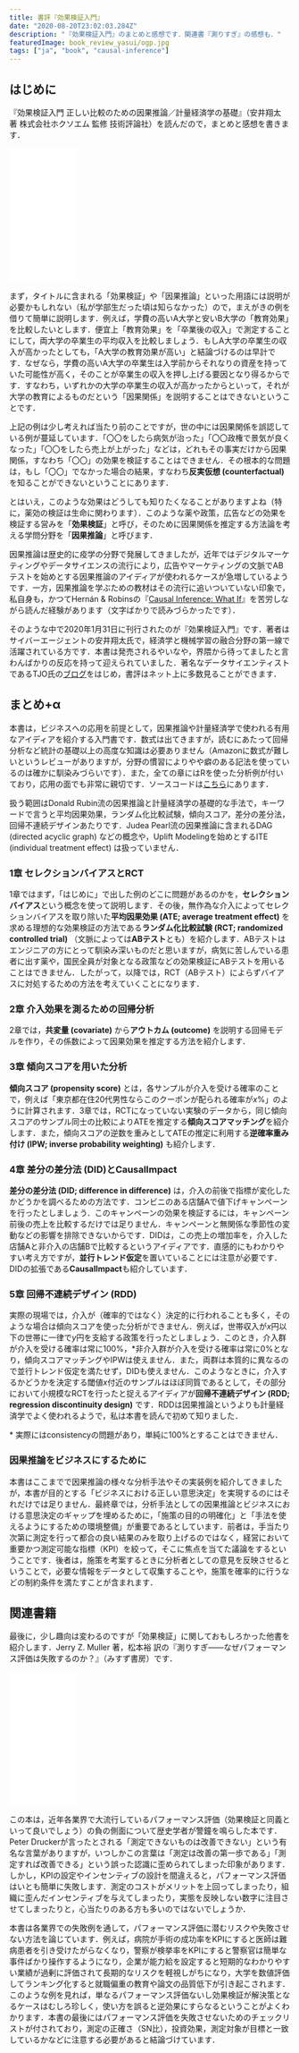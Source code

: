 ```yaml
---
title: 書評『効果検証入門』
date: "2020-08-20T23:02:03.284Z"
description: "『効果検証入門』のまとめと感想です．関連書『測りすぎ』の感想も．"
featuredImage: book_review_yasui/ogp.jpg
tags: ["ja", "book", "causal-inference"]
---
```

## はじめに

『効果検証入門 正しい比較のための因果推論／計量経済学の基礎』（安井翔太 著 株式会社ホクソエム 監修 技術評論社）を読んだので，まとめと感想を書きます．

<iframe style="width:120px;height:240px;" marginwidth="0" marginheight="0" scrolling="no" frameborder="0" src="//rcm-fe.amazon-adsystem.com/e/cm?lt1=_blank&bc1=000000&IS2=1&bg1=FFFFFF&fc1=000000&lc1=0000FF&t=hippocampus09-22&language=ja_JP&o=9&p=8&l=as4&m=amazon&f=ifr&ref=as_ss_li_til&asins=B0834JN23Y&linkId=35022c21b344c6be11cad5d4c6a15cc4"></iframe>

まず，タイトルに含まれる「効果検証」や「因果推論」といった用語には説明が必要かもしれない（私が学部生だった頃は知らなかった）ので，まえがきの例を借りて簡単に説明します．例えば，学費の高いA大学と安いB大学の「教育効果」を比較したいとします．便宜上「教育効果」を「卒業後の収入」で測定することにして，両大学の卒業生の平均収入を比較しましょう．もしA大学の卒業生の収入が高かったとしても，「A大学の教育効果が高い」と結論づけるのは早計です．なぜなら，学費の高いA大学の卒業生は入学前からそれなりの資産を持っていた可能性が高く，そのことが卒業生の収入を押し上げる要因となり得るからです．すなわち，いずれかの大学の卒業生の収入が高かったからといって，それが大学の教育によるものだという「因果関係」を説明することはできないということです．

上記の例は少し考えれば当たり前のことですが，世の中には因果関係を誤認している例が蔓延しています．「〇〇をしたら病気が治った」「〇〇政権で景気が良くなった」「〇〇をしたら売上が上がった」などは，どれもその事実だけから因果関係，すなわち「〇〇」の効果を検証することはできません．その根本的な問題は，もし「〇〇」でなかった場合の結果，すなわち**反実仮想 (counterfactual)** を知ることができないということにあります．

とはいえ，このような効果はどうしても知りたくなることがありますよね（特に，薬効の検証は生命に関わります）．このような薬や政策，広告などの効果を検証する営みを「**効果検証**」と呼び，そのために因果関係を推定する方法論を考える学問分野を「**因果推論**」と呼びます．

因果推論は歴史的に疫学の分野で発展してきましたが，近年ではデジタルマーケティングやデータサイエンスの流行により，広告やマーケティングの文脈でABテストを始めとする因果推論のアイディアが使われるケースが急増しているようです．一方，因果推論を学ぶための教材はその流行に追いついていない印象で，私自身も，かつてHernán & Robinsの『[Causal Inference: What If](https://www.hsph.harvard.edu/miguel-hernan/causal-inference-book/)』を苦労しながら読んだ経験があります（文字ばかりで読みづらかったです）．

そのような中で2020年1月31日に刊行されたのが『効果検証入門』です．著者はサイバーエージェントの安井翔太氏で，経済学と機械学習の融合分野の第一線で活躍されている方です．本書は発売されるやいなや，界隈から待ってましたと言わんばかりの反応を持って迎えられていました．著名なデータサイエンティストであるTJO氏の[ブログ](https://tjo.hatenablog.com/entry/2020/01/24/190000)をはじめ，書評はネット上に多数見ることができます．

## まとめ+α
本書は，ビジネスへの応用を前提として，因果推論や計量経済学で使われる有用なアイディアを紹介する入門書です．数式は出てきますが，読むにあたって回帰分析など統計の基礎以上の高度な知識は必要ありません（Amazonに数式が難しいというレビューがありますが，分野の慣習によりやや癖のある記法を使っているのは確かに馴染みづらいです）．また，全ての章にはRを使った分析例が付いており，応用の面でも非常に親切です．ソースコードは[こちら](https://github.com/ghmagazine/cibook/)にあります．

扱う範囲はDonald Rubin流の因果推論と計量経済学の基礎的な手法で，キーワードで言うと平均因果効果，ランダム化比較試験，傾向スコア，差分の差分法，回帰不連続デザインあたりです．Judea Pearl流の因果推論に含まれるDAG (directed acyclic graph) などの概念や，Uplift Modelingを始めとするITE (individual treatment effect) は扱っていません．

### 1章 セレクションバイアスとRCT
1章ではまず，「はじめに」で出した例のどこに問題があるのかを，**セレクションバイアス**という概念を使って説明します．その後，無作為な介入によってセレクションバイアスを取り除いた**平均因果効果 (ATE; average treatment effect)** を求める理想的な効果検証の方法である**ランダム化比較試験 (RCT; randomized controlled trial)** （文脈によっては**ABテスト**とも）を紹介します．ABテストはエンジニアの方にとって馴染み深いものだと思いますが，病気に苦しんでいる患者に出す薬や，国民全員が対象となる政策などの効果検証にABテストを用いることはできません．したがって，以降では，RCT（ABテスト）によらずバイアスに対処するための方法を考えていくことになります．

### 2章 介入効果を測るための回帰分析
2章では，**共変量 (covariate)** から**アウトカム (outcome)** を説明する回帰モデルを作り，その係数によって因果効果を推定する方法を紹介します．

### 3章 傾向スコアを用いた分析
**傾向スコア (propensity score)** とは，各サンプルが介入を受ける確率のことで，例えば「東京都在住20代男性ならこのクーポンが配られる確率が$x$%」のように計算されます．3章では，RCTになっていない実験のデータから，同じ傾向スコアのサンプル同士の比較によりATEを推定する**傾向スコアマッチング**を紹介します．また，傾向スコアの逆数を重みとしてATEの推定に利用する**逆確率重み付け (IPW; inverse probability weighting)** も紹介します．

### 4章 差分の差分法 (DID)とCausalImpact
**差分の差分法 (DID; difference in difference)** は，介入の前後で指標が変化したかどうかを調べるための方法です．コンビニのある店舗Aで値下げキャンペーンを行ったとしましょう．このキャンペーンの効果を検証するには，キャンペーン前後の売上を比較するだけでは足りません．キャンペーンと無関係な季節性の変動などの影響を排除できないからです．DIDは，この売上の増加率を，介入した店舗Aと非介入の店舗Bで比較するというアイディアです．直感的にもわかりやすい考え方ですが，**並行トレンド仮定**を置いていることには注意が必要です．DIDの拡張である**CausalImpact**も紹介しています．

### 5章 回帰不連続デザイン (RDD)
実際の現場では，介入が（確率的ではなく）決定的に行われることも多く，そのような場合は傾向スコアを使った分析ができません．例えば，世帯収入が$x$円以下の世帯に一律で$y$円を支給する政策を行ったとしましょう．このとき，介入群が介入を受ける確率は常に100%，\*非介入群が介入を受ける確率は常に0%となり，傾向スコアマッチングやIPWは使えません．また，両群は本質的に異なるので並行トレンド仮定を満たせず，DIDも使えません．このようなときに，介入するかどうかを決定する閾値$x$付近のサンプルはほぼ同質であるとして，その部分において小規模なRCTを行ったと捉えるアイディアが**回帰不連続デザイン (RDD; regression discontinuity design)** です．RDDは因果推論というよりも計量経済学でよく使われるようで，私は本書を読んで初めて知りました．

\* 実際にはconsistencyの問題があり，単純に100%とすることはできません．

### 因果推論をビジネスにするために
本書はここまでで因果推論の様々な分析手法やその実装例を紹介してきましたが，本書が目的とする「ビジネスにおける正しい意思決定」を実現するのにはそれだけでは足りません．最終章では，分析手法としての因果推論とビジネスにおける意思決定のギャップを埋めるために，「施策の目的の明確化」と「手法を使えるようにするための環境整備」が重要であるとしています．前者は，手当たり次第に測定を行って都合の良い結果のみを取り上げるのではなく，経営において重要かつ測定可能な指標（KPI）を絞って，そこに焦点を当てた議論をするということです．後者は，施策を考案するときに分析者としての意見を反映させるということで，必要な情報をデータとして収集することや，施策を確率的に行うなどの制約条件を満たすことが含まれます．

## 関連書籍
最後に，少し趣向は変わるのですが「効果検証」に関しておもしろかった他書を紹介します．Jerry Z. Muller 著，松本裕 訳の『測りすぎ――なぜパフォーマンス評価は失敗するのか？』（みすず書房）です．

<iframe style="width:120px;height:240px;" marginwidth="0" marginheight="0" scrolling="no" frameborder="0" src="//rcm-fe.amazon-adsystem.com/e/cm?lt1=_blank&bc1=000000&IS2=1&bg1=FFFFFF&fc1=000000&lc1=0000FF&t=hippocampus09-22&language=ja_JP&o=9&p=8&l=as4&m=amazon&f=ifr&ref=as_ss_li_til&asins=4622087936&linkId=bf0bd2b99ec95dd1235912a91d294eaa"></iframe>

この本は，近年各業界で大流行しているパフォーマンス評価（効果検証と同義といって良いでしょう）の負の側面について歴史学者が警鐘を鳴らした本です．Peter Druckerが言ったとされる「測定できないものは改善できない」という有名な言葉がありますが，いつしかこの言葉は「測定は改善の第一歩である」「測定すれば改善できる」という誤った認識に歪められてしまった印象があります．しかし，KPIの設定やインセンティブの設計を間違えると，パフォーマンス評価はいとも簡単に失敗します．測定のコストがメリットを上回ってしまったり，組織に歪んだインセンティブを与えてしまったり，実態を反映しない数字に注目させてしまったりと，心当たりのある方も多いのではないでしょうか．

本書は各業界での失敗例を通して，パフォーマンス評価に潜むリスクや失敗させない方法を論じています．例えば，病院が手術の成功率をKPIにすると医師は難病患者を引き受けたがらなくなり，警察が検挙率をKPIにすると警察官は簡単な事件ばかり操作するようになり，企業が能力給を設定すると短期的なわかりやすい業績が過剰に評価されて長期的なリスクを軽視しがちになり，大学を数値評価してランキング化すると就職偏重の教育や論文の品質低下が引き起こされます．このような例を見れば，単なるパフォーマンス評価ないし効果検証が解決策となるケースはむしろ珍しく，使い方を誤ると逆効果にすらなるということがよくわかります．本書の最後にはパフォーマンス評価を失敗させないためのチェックリストが付されており，測定の正確さ（SN比），投資効果，測定対象が目標と一致しているかなどに注意する必要があると結論づけています．